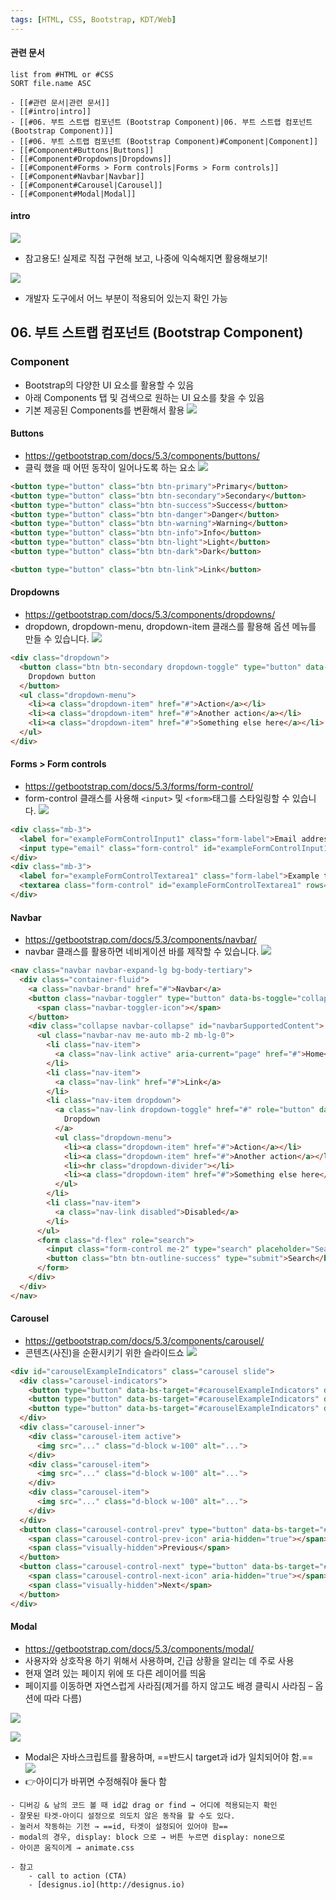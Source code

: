 ```yaml
---
tags: [HTML, CSS, Bootstrap, KDT/Web]
---
```


#### 관련 문서
```dataview
list from #HTML or #CSS 
SORT file.name ASC
```

```ad-note
- [[#관련 문서|관련 문서]]
- [[#intro|intro]]
- [[#06. 부트 스트랩 컴포넌트 (Bootstrap Component)|06. 부트 스트랩 컴포넌트 (Bootstrap Component)]]
- [[#06. 부트 스트랩 컴포넌트 (Bootstrap Component)#Component|Component]]
- [[#Component#Buttons|Buttons]]
- [[#Component#Dropdowns|Dropdowns]]
- [[#Component#Forms > Form controls|Forms > Form controls]]
- [[#Component#Navbar|Navbar]]
- [[#Component#Carousel|Carousel]]
- [[#Component#Modal|Modal]]
```

#### intro
![](assets/06.%20Bootstrap%20Component-9.png)
- 참고용도! 실제로 직접 구현해 보고, 나중에 익숙해지면 활용해보기!

![](assets/06.%20Bootstrap%20Component-10.png)
- 개발자 도구에서 어느 부분이 적용되어 있는지 확인 가능

## 06. 부트 스트랩 컴포넌트 (Bootstrap Component)

### Component
- Bootstrap의 다양한 UI 요소를 활용할 수 있음
- 아래 Components 탭 및 검색으로 원하는 UI 요소를 찾을 수 있음
- 기본 제공된 Components를 변환해서 활용
![](assets/06.%20Bootstrap%20Component.png)

#### Buttons
- https://getbootstrap.com/docs/5.3/components/buttons/
- 클릭 했을 때 어떤 동작이 일어나도록 하는 요소
![](assets/06.%20Bootstrap%20Component-1.png)

```html
<button type="button" class="btn btn-primary">Primary</button>
<button type="button" class="btn btn-secondary">Secondary</button>
<button type="button" class="btn btn-success">Success</button>
<button type="button" class="btn btn-danger">Danger</button>
<button type="button" class="btn btn-warning">Warning</button>
<button type="button" class="btn btn-info">Info</button>
<button type="button" class="btn btn-light">Light</button>
<button type="button" class="btn btn-dark">Dark</button>

<button type="button" class="btn btn-link">Link</button>
```


#### Dropdowns
- https://getbootstrap.com/docs/5.3/components/dropdowns/
- dropdown, dropdown-menu, dropdown-item 클래스를 활용해 옵션 메뉴를 만들 수 있습니다.
![](assets/06.%20Bootstrap%20Component-2.png)

```html
<div class="dropdown">
  <button class="btn btn-secondary dropdown-toggle" type="button" data-bs-toggle="dropdown" aria-expanded="false">
    Dropdown button
  </button>
  <ul class="dropdown-menu">
    <li><a class="dropdown-item" href="#">Action</a></li>
    <li><a class="dropdown-item" href="#">Another action</a></li>
    <li><a class="dropdown-item" href="#">Something else here</a></li>
  </ul>
</div>
```


#### Forms > Form controls
- https://getbootstrap.com/docs/5.3/forms/form-control/
- form-control 클래스를 사용해  `<input>` 및 `<form>`태그를 스타일링할 수 있습니다.
![](assets/06.%20Bootstrap%20Component-3.png)

```html
<div class="mb-3">
  <label for="exampleFormControlInput1" class="form-label">Email address</label>
  <input type="email" class="form-control" id="exampleFormControlInput1" placeholder="name@example.com">
</div>
<div class="mb-3">
  <label for="exampleFormControlTextarea1" class="form-label">Example textarea</label>
  <textarea class="form-control" id="exampleFormControlTextarea1" rows="3"></textarea>
</div>
```


#### Navbar
- https://getbootstrap.com/docs/5.3/components/navbar/
- navbar 클래스를 활용하면 네비게이션 바를 제작할 수 있습니다.
![](assets/06.%20Bootstrap%20Component-4.png)

```html
<nav class="navbar navbar-expand-lg bg-body-tertiary">
  <div class="container-fluid">
    <a class="navbar-brand" href="#">Navbar</a>
    <button class="navbar-toggler" type="button" data-bs-toggle="collapse" data-bs-target="#navbarSupportedContent" aria-controls="navbarSupportedContent" aria-expanded="false" aria-label="Toggle navigation">
      <span class="navbar-toggler-icon"></span>
    </button>
    <div class="collapse navbar-collapse" id="navbarSupportedContent">
      <ul class="navbar-nav me-auto mb-2 mb-lg-0">
        <li class="nav-item">
          <a class="nav-link active" aria-current="page" href="#">Home</a>
        </li>
        <li class="nav-item">
          <a class="nav-link" href="#">Link</a>
        </li>
        <li class="nav-item dropdown">
          <a class="nav-link dropdown-toggle" href="#" role="button" data-bs-toggle="dropdown" aria-expanded="false">
            Dropdown
          </a>
          <ul class="dropdown-menu">
            <li><a class="dropdown-item" href="#">Action</a></li>
            <li><a class="dropdown-item" href="#">Another action</a></li>
            <li><hr class="dropdown-divider"></li>
            <li><a class="dropdown-item" href="#">Something else here</a></li>
          </ul>
        </li>
        <li class="nav-item">
          <a class="nav-link disabled">Disabled</a>
        </li>
      </ul>
      <form class="d-flex" role="search">
        <input class="form-control me-2" type="search" placeholder="Search" aria-label="Search">
        <button class="btn btn-outline-success" type="submit">Search</button>
      </form>
    </div>
  </div>
</nav>
```


#### Carousel
- https://getbootstrap.com/docs/5.3/components/carousel/
- 콘텐츠(사진)을 순환시키기 위한 슬라이드쇼
![](assets/06.%20Bootstrap%20Component-5.png)

```html
<div id="carouselExampleIndicators" class="carousel slide">
  <div class="carousel-indicators">
    <button type="button" data-bs-target="#carouselExampleIndicators" data-bs-slide-to="0" class="active" aria-current="true" aria-label="Slide 1"></button>
    <button type="button" data-bs-target="#carouselExampleIndicators" data-bs-slide-to="1" aria-label="Slide 2"></button>
    <button type="button" data-bs-target="#carouselExampleIndicators" data-bs-slide-to="2" aria-label="Slide 3"></button>
  </div>
  <div class="carousel-inner">
    <div class="carousel-item active">
      <img src="..." class="d-block w-100" alt="...">
    </div>
    <div class="carousel-item">
      <img src="..." class="d-block w-100" alt="...">
    </div>
    <div class="carousel-item">
      <img src="..." class="d-block w-100" alt="...">
    </div>
  </div>
  <button class="carousel-control-prev" type="button" data-bs-target="#carouselExampleIndicators" data-bs-slide="prev">
    <span class="carousel-control-prev-icon" aria-hidden="true"></span>
    <span class="visually-hidden">Previous</span>
  </button>
  <button class="carousel-control-next" type="button" data-bs-target="#carouselExampleIndicators" data-bs-slide="next">
    <span class="carousel-control-next-icon" aria-hidden="true"></span>
    <span class="visually-hidden">Next</span>
  </button>
</div>
```


#### Modal
- https://getbootstrap.com/docs/5.3/components/modal/
- 사용자와 상호작용 하기 위해서 사용하며, 긴급 상황을 알리는 데 주로 사용
- 현재 열려 있는 페이지 위에 또 다른 레이어를 띄움
- 페이지를 이동하면 자연스럽게 사라짐(제거를 하지 않고도 배경 클릭시 사라짐 – 옵션에 따라 다름)

![](assets/06.%20Bootstrap%20Component-6.png)

![](assets/06.%20Bootstrap%20Component-7.png)

- Modal은 자바스크립트를 활용하며, ==반드시 target과 id가 일치되어야 함.==
![](assets/06.%20Bootstrap%20Component-8.png)
- 👉아이디가 바뀌면 수정해줘야 둘다 함

```ad-tip
- 디버깅 & 남의 코드 볼 때 id값 drag or find → 어디에 적용되는지 확인
- 잘못된 타겟-아이디 설정으로 의도치 않은 동작을 할 수도 있다.
- 눌러서 작동하는 기전 → ==id, 타겟이 설정되어 있어야 함==
- modal의 경우, display: block 으로 → 버튼 누르면 display: none으로
- 아이콘 움직이게 → animate.css

- 참고
	- call to action (CTA)
	- [designus.io](http://designus.io)
```
